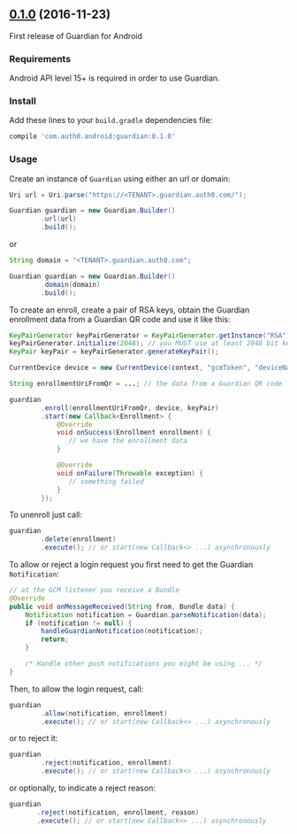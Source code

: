## [0.1.0](https://github.com/auth0/Guardian.Android/tree/0.1.0) (2016-11-23)

First release of Guardian for Android

### Requirements

Android API level 15+ is required in order to use Guardian.

### Install

Add these lines to your `build.gradle` dependencies file:

```gradle
compile 'com.auth0.android:guardian:0.1.0'
```

### Usage

Create an instance of `Guardian` using either an url or domain:

```java
Uri url = Uri.parse("https://<TENANT>.guardian.auth0.com/");

Guardian guardian = new Guardian.Builder()
        .url(url)
        .build();
```

or

```java
String domain = "<TENANT>.guardian.auth0.com";

Guardian guardian = new Guardian.Builder()
        .domain(domain)
        .build();
```

To create an enroll, create a pair of RSA keys, obtain the Guardian enrollment data from a Guardian QR code and use it like this:

```java
KeyPairGenerator keyPairGenerator = KeyPairGenerator.getInstance("RSA");
keyPairGenerator.initialize(2048); // you MUST use at least 2048 bit keys
KeyPair keyPair = keyPairGenerator.generateKeyPair();

CurrentDevice device = new CurrentDevice(context, "gcmToken", "deviceName");

String enrollmentUriFromQr = ...; // the data from a Guardian QR code

guardian
        .enroll(enrollmentUriFromQr, device, keyPair)
        .start(new Callback<Enrollment> {
            @Override
            void onSuccess(Enrollment enrollment) {
               // we have the enrollment data
            }

            @Override
            void onFailure(Throwable exception) {
               // something failed
            }
        });
```

To unenroll just call:

```java
guardian
        .delete(enrollment)
        .execute(); // or start(new Callback<> ...) asynchronously
```

To allow or reject a login request you first need to get the Guardian `Notification`:

```java
// at the GCM listener you receive a Bundle
@Override
public void onMessageReceived(String from, Bundle data) {
    Notification notification = Guardian.parseNotification(data);
    if (notification != null) {
        handleGuardianNotification(notification);
        return;
    }

    /* Handle other push notifications you might be using ... */
}
```

Then, to allow the login request, call:

```java
guardian
        .allow(notification, enrollment)
        .execute(); // or start(new Callback<> ...) asynchronously
```

or to reject it:

```java
guardian
        .reject(notification, enrollment) 
        .execute(); // or start(new Callback<> ...) asynchronously
```
 
 or optionally, to indicate a reject reason:
 
 ```java
guardian
        .reject(notification, enrollment, reason)
        .execute(); // or start(new Callback<> ...) asynchronously
```
